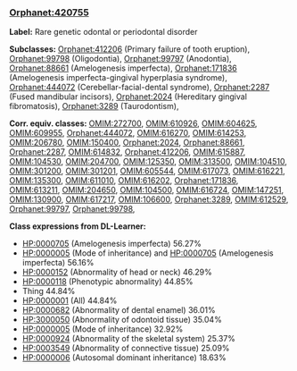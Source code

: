 
### [Orphanet:420755](http://www.orpha.net/ORDO/Orphanet_420755)
**Label:** Rare genetic odontal or periodontal disorder

**Subclasses:** [Orphanet:412206](http://www.orpha.net/ORDO/Orphanet_412206) (Primary failure of tooth eruption), [Orphanet:99798](http://www.orpha.net/ORDO/Orphanet_99798) (Oligodontia), [Orphanet:99797](http://www.orpha.net/ORDO/Orphanet_99797) (Anodontia), [Orphanet:88661](http://www.orpha.net/ORDO/Orphanet_88661) (Amelogenesis imperfecta), [Orphanet:171836](http://www.orpha.net/ORDO/Orphanet_171836) (Amelogenesis imperfecta-gingival hyperplasia syndrome), [Orphanet:444072](http://www.orpha.net/ORDO/Orphanet_444072) (Cerebellar-facial-dental syndrome), [Orphanet:2287](http://www.orpha.net/ORDO/Orphanet_2287) (Fused mandibular incisors), [Orphanet:2024](http://www.orpha.net/ORDO/Orphanet_2024) (Hereditary gingival fibromatosis), [Orphanet:3289](http://www.orpha.net/ORDO/Orphanet_3289) (Taurodontism), 

**Corr. equiv. classes:** [OMIM:272700](http://purl.obolibrary.org/obo/OMIM_272700), [OMIM:610926](http://purl.obolibrary.org/obo/OMIM_610926), [OMIM:604625](http://purl.obolibrary.org/obo/OMIM_604625), [OMIM:609955](http://purl.obolibrary.org/obo/OMIM_609955), [Orphanet:444072](http://www.orpha.net/ORDO/Orphanet_444072), [OMIM:616270](http://purl.obolibrary.org/obo/OMIM_616270), [OMIM:614253](http://purl.obolibrary.org/obo/OMIM_614253), [OMIM:206780](http://purl.obolibrary.org/obo/OMIM_206780), [OMIM:150400](http://purl.obolibrary.org/obo/OMIM_150400), [Orphanet:2024](http://www.orpha.net/ORDO/Orphanet_2024), [Orphanet:88661](http://www.orpha.net/ORDO/Orphanet_88661), [Orphanet:2287](http://www.orpha.net/ORDO/Orphanet_2287), [OMIM:614832](http://purl.obolibrary.org/obo/OMIM_614832), [Orphanet:412206](http://www.orpha.net/ORDO/Orphanet_412206), [OMIM:615887](http://purl.obolibrary.org/obo/OMIM_615887), [OMIM:104530](http://purl.obolibrary.org/obo/OMIM_104530), [OMIM:204700](http://purl.obolibrary.org/obo/OMIM_204700), [OMIM:125350](http://purl.obolibrary.org/obo/OMIM_125350), [OMIM:313500](http://purl.obolibrary.org/obo/OMIM_313500), [OMIM:104510](http://purl.obolibrary.org/obo/OMIM_104510), [OMIM:301200](http://purl.obolibrary.org/obo/OMIM_301200), [OMIM:301201](http://purl.obolibrary.org/obo/OMIM_301201), [OMIM:605544](http://purl.obolibrary.org/obo/OMIM_605544), [OMIM:617073](http://purl.obolibrary.org/obo/OMIM_617073), [OMIM:616221](http://purl.obolibrary.org/obo/OMIM_616221), [OMIM:135300](http://purl.obolibrary.org/obo/OMIM_135300), [OMIM:611010](http://purl.obolibrary.org/obo/OMIM_611010), [OMIM:616202](http://purl.obolibrary.org/obo/OMIM_616202), [Orphanet:171836](http://www.orpha.net/ORDO/Orphanet_171836), [OMIM:613211](http://purl.obolibrary.org/obo/OMIM_613211), [OMIM:204650](http://purl.obolibrary.org/obo/OMIM_204650), [OMIM:104500](http://purl.obolibrary.org/obo/OMIM_104500), [OMIM:616724](http://purl.obolibrary.org/obo/OMIM_616724), [OMIM:147251](http://purl.obolibrary.org/obo/OMIM_147251), [OMIM:130900](http://purl.obolibrary.org/obo/OMIM_130900), [OMIM:617217](http://purl.obolibrary.org/obo/OMIM_617217), [OMIM:106600](http://purl.obolibrary.org/obo/OMIM_106600), [Orphanet:3289](http://www.orpha.net/ORDO/Orphanet_3289), [OMIM:612529](http://purl.obolibrary.org/obo/OMIM_612529), [Orphanet:99797](http://www.orpha.net/ORDO/Orphanet_99797), [Orphanet:99798](http://www.orpha.net/ORDO/Orphanet_99798), 

**Class expressions from DL-Learner:**

- [HP:0000705](http://purl.obolibrary.org/obo/HP_0000705) (Amelogenesis imperfecta) 56.27%
- [HP:0000005](http://purl.obolibrary.org/obo/HP_0000005) (Mode of inheritance) and [HP:0000705](http://purl.obolibrary.org/obo/HP_0000705) (Amelogenesis imperfecta) 56.16%
- [HP:0000152](http://purl.obolibrary.org/obo/HP_0000152) (Abnormality of head or neck) 46.29%
- [HP:0000118](http://purl.obolibrary.org/obo/HP_0000118) (Phenotypic abnormality) 44.85%
- Thing 44.84%
- [HP:0000001](http://purl.obolibrary.org/obo/HP_0000001) (All) 44.84%
- [HP:0000682](http://purl.obolibrary.org/obo/HP_0000682) (Abnormality of dental enamel) 36.01%
- [HP:3000050](http://purl.obolibrary.org/obo/HP_3000050) (Abnormality of odontoid tissue) 35.04%
- [HP:0000005](http://purl.obolibrary.org/obo/HP_0000005) (Mode of inheritance) 32.92%
- [HP:0000924](http://purl.obolibrary.org/obo/HP_0000924) (Abnormality of the skeletal system) 25.37%
- [HP:0003549](http://purl.obolibrary.org/obo/HP_0003549) (Abnormality of connective tissue) 25.09%
- [HP:0000006](http://purl.obolibrary.org/obo/HP_0000006) (Autosomal dominant inheritance) 18.63%



